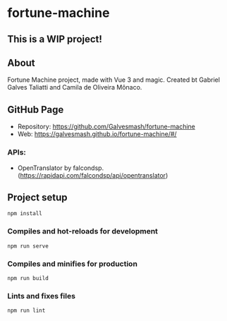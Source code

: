 # fortune-machine

## This is a WIP project!

## About
Fortune Machine project, made with Vue 3 and magic.
Created bt Gabriel Galves Taliatti and Camila de Oliveira Mônaco.

## GitHub Page
- Repository: https://github.com/Galvesmash/fortune-machine
- Web: https://galvesmash.github.io/fortune-machine/#/

### APIs:
- OpenTranslator by falcondsp. (https://rapidapi.com/falcondsp/api/opentranslator)

## Project setup
```
npm install
```

### Compiles and hot-reloads for development
```
npm run serve
```

### Compiles and minifies for production
```
npm run build
```

### Lints and fixes files
```
npm run lint
```
